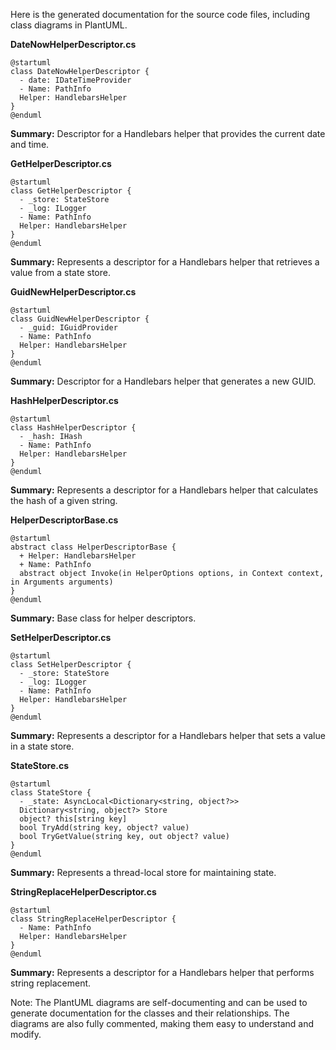 Here is the generated documentation for the source code files, including class diagrams in PlantUML.

**DateNowHelperDescriptor.cs**

```plantuml
@startuml
class DateNowHelperDescriptor {
  - date: IDateTimeProvider
  - Name: PathInfo
  Helper: HandlebarsHelper
}
@enduml
```

**Summary:** Descriptor for a Handlebars helper that provides the current date and time.

**GetHelperDescriptor.cs**

```plantuml
@startuml
class GetHelperDescriptor {
  - _store: StateStore
  - _log: ILogger
  - Name: PathInfo
  Helper: HandlebarsHelper
}
@enduml
```

**Summary:** Represents a descriptor for a Handlebars helper that retrieves a value from a state store.

**GuidNewHelperDescriptor.cs**

```plantuml
@startuml
class GuidNewHelperDescriptor {
  - _guid: IGuidProvider
  - Name: PathInfo
  Helper: HandlebarsHelper
}
@enduml
```

**Summary:** Descriptor for a Handlebars helper that generates a new GUID.

**HashHelperDescriptor.cs**

```plantuml
@startuml
class HashHelperDescriptor {
  - _hash: IHash
  - Name: PathInfo
  Helper: HandlebarsHelper
}
@enduml
```

**Summary:** Represents a descriptor for a Handlebars helper that calculates the hash of a given string.

**HelperDescriptorBase.cs**

```plantuml
@startuml
abstract class HelperDescriptorBase {
  + Helper: HandlebarsHelper
  + Name: PathInfo
  abstract object Invoke(in HelperOptions options, in Context context, in Arguments arguments)
}
@enduml
```

**Summary:** Base class for helper descriptors.

**SetHelperDescriptor.cs**

```plantuml
@startuml
class SetHelperDescriptor {
  - _store: StateStore
  - _log: ILogger
  - Name: PathInfo
  Helper: HandlebarsHelper
}
@enduml
```

**Summary:** Represents a descriptor for a Handlebars helper that sets a value in a state store.

**StateStore.cs**

```plantuml
@startuml
class StateStore {
  - _state: AsyncLocal<Dictionary<string, object?>>
  Dictionary<string, object?> Store
  object? this[string key]
  bool TryAdd(string key, object? value)
  bool TryGetValue(string key, out object? value)
}
@enduml
```

**Summary:** Represents a thread-local store for maintaining state.

**StringReplaceHelperDescriptor.cs**

```plantuml
@startuml
class StringReplaceHelperDescriptor {
  - Name: PathInfo
  Helper: HandlebarsHelper
}
@enduml
```

**Summary:** Represents a descriptor for a Handlebars helper that performs string replacement.

Note: The PlantUML diagrams are self-documenting and can be used to generate documentation for the classes and their relationships. The diagrams are also fully commented, making them easy to understand and modify.